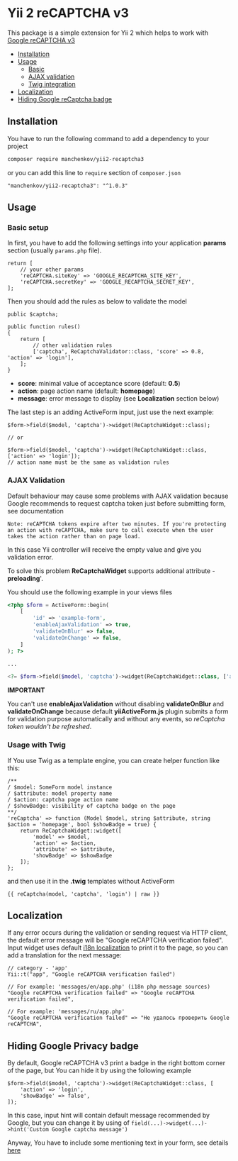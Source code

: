 # Yii 2 reCAPTCHA v3

This package is a simple extension for Yii 2 which helps to work with [Google reCAPTCHA v3](https://developers.google.com/recaptcha/)

- [Installation](#installation)
- [Usage](#usage)
    - [Basic](#basic-setup)
    - [AJAX validation](#ajax-validation)
    - [Twig integration](#usage-with-twig)
- [Localization](#localization)
- [Hiding Google reCaptcha badge](#hiding-google-privacy-badge)

## Installation

You have to run the following command to add a dependency to your project

```bash
composer require manchenkov/yii2-recaptcha3
```

or you can add this line to `require` section of `composer.json`

```
"manchenkov/yii2-recaptcha3": "^1.0.3"
```

## Usage

### Basic setup
In first, you have to add the following settings into your application **params** section (usually `params.php` file).

```
return [
    // your other params
    'reCAPTCHA.siteKey' => 'GOOGLE_RECAPTCHA_SITE_KEY',
    'reCAPTCHA.secretKey' => 'GOOGLE_RECAPTCHA_SECRET_KEY',
];
``` 

Then you should add the rules as below to validate the model

```
public $captcha;

public function rules()
{
    return [
        // other validation rules
        ['captcha', ReCaptchaValidator::class, 'score' => 0.8, 'action' => 'login'],
    ];
}
```

- **score**: minimal value of acceptance score (default: **0.5**)
- **action**: page action name (default: **homepage**)
- **message**: error message to display (see **Localization** section below)

The last step is an adding ActiveForm input, just use the next example:

```
$form->field($model, 'captcha')->widget(ReCaptchaWidget::class);

// or

$form->field($model, 'captcha')->widget(ReCaptchaWidget::class, ['action' => 'login']);
// action name must be the same as validation rules
```

### AJAX Validation
Default behaviour may cause some problems with AJAX validation because Google recommends to request captcha token just before submitting form, see documentation

```
Note: reCAPTCHA tokens expire after two minutes. If you're protecting an action with reCAPTCHA, make sure to call execute when the user takes the action rather than on page load.
```

In this case Yii controller will receive the empty value and give you validation error.

To solve this problem **ReCaptchaWidget** supports additional attribute - **preloading**'.

You should use the following example in your views files

```php
<?php $form = ActiveForm::begin(
    [
        'id' => 'example-form',
        'enableAjaxValidation' => true,
        'validateOnBlur' => false,
        'validateOnChange' => false,
    ]
); ?>

...

<?= $form->field($model, 'captcha')->widget(ReCaptchaWidget::class, ['action' => 'login', 'preloading' => true]); ?>
```

**IMPORTANT**

You can't use **enableAjaxValidation** without disabling **validateOnBlur** and **validateOnChange** because default **yiiActiveForm.js** plugin submits a form for validation purpose automatically and without any events, so _reCaptcha token wouldn't be refreshed_.

### Usage with Twig
If You use Twig as a template engine, you can create helper function like this:

```
/**
/ $model: SomeForm model instance
/ $attribute: model property name
/ $action: captcha page action name
/ $showBadge: visibility of captcha badge on the page
**/
'reCaptcha' => function (Model $model, string $attribute, string $action = 'homepage', bool $showBadge = true) {
    return ReCaptchaWidget::widget([
        'model' => $model,
        'action' => $action,
        'attribute' => $attribute,
        'showBadge' => $showBadge
    ]);
};
```

and then use it in the **.twig** templates without ActiveForm

```twig
{{ reCaptcha(model, 'captcha', 'login') | raw }}
```

## Localization

If any error occurs during the validation or sending request via HTTP client, the default error message will be "Google reCAPTCHA verification failed". 
Input widget uses default [i18n localization](https://www.yiiframework.com/doc/guide/2.0/en/tutorial-i18n) to print it to the page, so you can add a translation for the next message:

```
// category - 'app'
Yii::t("app", "Google reCAPTCHA verification failed")

// For example: 'messages/en/app.php' (i18n php message sources)
"Google reCAPTCHA verification failed" => "Google reCAPTCHA verification failed",

// For example: 'messages/ru/app.php'
"Google reCAPTCHA verification failed" => "Не удалось проверить Google reCAPTCHA", 
``` 

## Hiding Google Privacy badge

By default, Google reCAPTCHA v3 print a badge in the right bottom corner of the page, but You can hide it by using the following example

```
$form->field($model, 'captcha')->widget(ReCaptchaWidget::class, [
    'action' => 'login',
    'showBadge' => false',
]);
```

In this case, input hint will contain default message recommended by Google, 
but you can change it by using of `field(...)->widget(...)->hint('Custom Google captcha message')`

Anyway, You have to include some mentioning text in your form, see details [here](https://developers.google.com/recaptcha/docs/faq)